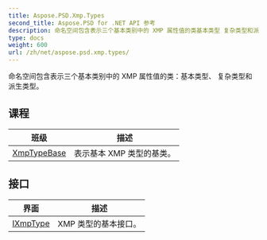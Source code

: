 ```yaml
---
title: Aspose.PSD.Xmp.Types
second_title: Aspose.PSD for .NET API 参考
description: 命名空间包含表示三个基本类别中的 XMP 属性值的类基本类型 复杂类型和派生类型
type: docs
weight: 600
url: /zh/net/aspose.psd.xmp.types/
---
```

命名空间包含表示三个基本类别中的 XMP 属性值的类：基本类型、 复杂类型和派生类型。

## 课程

| 班级 | 描述 |
| --- | --- |
| [XmpTypeBase](./xmptypebase/) | 表示基本 XMP 类型的基类。 |
## 接口

| 界面 | 描述 |
| --- | --- |
| [IXmpType](./ixmptype/) | XMP 类型的基本接口。 |


